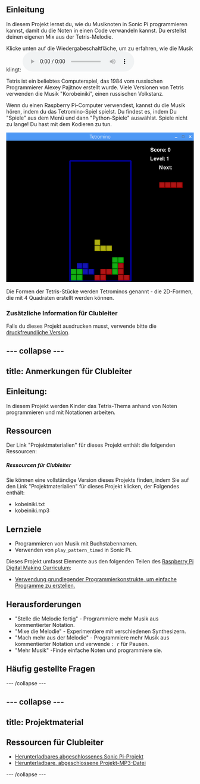 ## Einleitung

In diesem Projekt lernst du, wie du Musiknoten in Sonic Pi programmieren kannst, damit du die Noten in einen Code verwandeln kannst. Du erstellst deinen eigenen Mix aus der Tetris-Melodie.

<div id="audio-preview" class="pdf-hidden">
  Klicke unten auf die Wiedergabeschaltfläche, um zu erfahren, wie die Musik klingt: <audio controls preload> <source src="resources/korobeiniki.mp3" type="audio/mpeg"> Ihr Browser unterstützt das <code>Audio-</code> Element nicht. </audio>
</div>

Tetris ist ein beliebtes Computerspiel, das 1984 vom russischen Programmierer Alexey Pajitnov erstellt wurde. Viele Versionen von Tetris verwenden die Musik "Korobeiniki", einen russischen Volkstanz.

Wenn du einen Raspberry Pi-Computer verwendest, kannst du die Musik hören, indem du das Tetromino-Spiel spielst. Du findest es, indem Du "Spiele" aus dem Menü und dann "Python-Spiele" auswählst. Spiele nicht zu lange! Du hast mit dem Kodieren zu tun.

![screenshot](images/tetromino.png)

Die Formen der Tetris-Stücke werden Tetrominos genannt - die 2D-Formen, die mit 4 Quadraten erstellt werden können.

### Zusätzliche Information für Clubleiter

Falls du dieses Projekt ausdrucken musst, verwende bitte die [druckfreundliche Version](https://projects.raspberrypi.org/en/projects/tetris-theme/print).

## \--- collapse \---

## title: Anmerkungen für Clubleiter

## Einleitung:

In diesem Projekt werden Kinder das Tetris-Thema anhand von Noten programmieren und mit Notationen arbeiten.

## Ressourcen

Der Link "Projektmaterialien" für dieses Projekt enthält die folgenden Ressourcen:

##### Ressourcen für Clubleiter

Sie können eine vollständige Version dieses Projekts finden, indem Sie auf den Link "Projektmaterialien" für dieses Projekt klicken, der Folgendes enthält:

* kobeiniki.txt
* kobeiniki.mp3

## Lernziele

* Programmieren von Musik mit Buchstabennamen. 
* Verwenden von `play_pattern_timed` in Sonic Pi.

Dieses Projekt umfasst Elemente aus den folgenden Teilen des [Raspberry Pi Digital Making Curriculum](http://rpf.io/curriculum):

* [Verwendung grundlegender Programmierkonstrukte, um einfache Programme zu erstellen.](https://www.raspberrypi.org/curriculum/programming/creator)

## Herausforderungen

* "Stelle die Melodie fertig" - Programmiere mehr Musik aus kommentierter Notation.
* "Mixe die Melodie" - Experimentiere mit verschiedenen Synthesizern.
* "Mach mehr aus der Melodie" - Programmiere mehr Musik aus kommentierter Notation und verwende `: r` für Pausen.
* "Mehr Musik" -Finde einfache Noten und programmiere sie.

## Häufig gestellte Fragen

\--- /collapse \---

## \--- collapse \---

## title: Projektmaterial

## Ressourcen für Clubleiter

* [Herunterladbares abgeschlossenes Sonic Pi-Projekt](resources/korobeiniki.txt)
* [Herunterladbare, abgeschlossene Projekt-MP3-Datei](resources/korobeiniki.mp3)

\--- /collapse \---